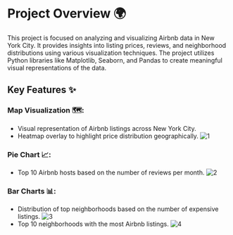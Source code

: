 # Project Overview 🌍
This project is focused on analyzing and visualizing Airbnb data in New York City. It provides insights into listing prices, reviews, and neighborhood distributions using various visualization techniques. The project utilizes Python libraries like Matplotlib, Seaborn, and Pandas to create meaningful visual representations of the data.

## Key Features ✨

### Map Visualization 🗺️:
- Visual representation of Airbnb listings across New York City.
- Heatmap overlay to highlight price distribution geographically.
  ![1](https://github.com/user-attachments/assets/79748904-f282-463a-88c0-018b8308fa15)

### Pie Chart 📈:
- Top 10 Airbnb hosts based on the number of reviews per month.
  ![2](https://github.com/user-attachments/assets/a4b29307-0ed5-487b-b1c3-f0c5b53461bd)

### Bar Charts 📊:
- Distribution of top neighborhoods based on the number of expensive listings.
  ![3](https://github.com/user-attachments/assets/f56a9cdb-e353-427e-9912-74c9885ac389)
- Top 10 neighborhoods with the most Airbnb listings.
  ![4](https://github.com/user-attachments/assets/98f4b7ad-e627-45e1-979f-c5016373b2d0)
